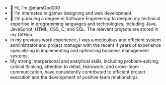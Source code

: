 - 👋 Hi, I’m @marsGod000
- 👀 I’m interested in games designing and web development.
- 🌱 I’m pursuing a degree in Software Engineering to deepen my technical expertise in programming languages and technologies, including Java, JavaScript, HTML, CSS, C, and SQL. The relevant projects are stored in my GitHub.
- In my previous work experience, I was a meticulous and efficient system administrator and project manager with the recent 4 years of experience specializing in implementing and optimizing business management systems.
- My strong interpersonal and analytical skills, including problem-solving, critical thinking, attention to detail, teamwork, and cross-team communication, have consistently contributed to efficient project execution and the development of positive team relationships.

<!---
marsGod000/marsGod000 is a ✨ special ✨ repository because its `README.md` (this file) appears on your GitHub profile.
You can click the Preview link to take a look at your changes.
--->
